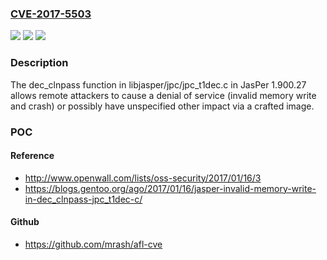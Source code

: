 ### [CVE-2017-5503](https://cve.mitre.org/cgi-bin/cvename.cgi?name=CVE-2017-5503)
![](https://img.shields.io/static/v1?label=Product&message=n%2Fa&color=blue)
![](https://img.shields.io/static/v1?label=Version&message=n%2Fa&color=blue)
![](https://img.shields.io/static/v1?label=Vulnerability&message=n%2Fa&color=brighgreen)

### Description

The dec_clnpass function in libjasper/jpc/jpc_t1dec.c in JasPer 1.900.27 allows remote attackers to cause a denial of service (invalid memory write and crash) or possibly have unspecified other impact via a crafted image.

### POC

#### Reference
- http://www.openwall.com/lists/oss-security/2017/01/16/3
- https://blogs.gentoo.org/ago/2017/01/16/jasper-invalid-memory-write-in-dec_clnpass-jpc_t1dec-c/

#### Github
- https://github.com/mrash/afl-cve

